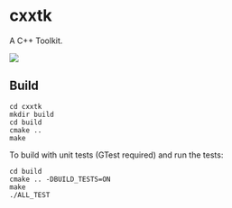 # cxxtk

A C++ Toolkit.

[![](../../workflows/CI/badge.svg)](../../actions)

## Build

```
cd cxxtk
mkdir build
cd build
cmake ..
make
```

To build with unit tests (GTest required) and run the tests:
```
cd build
cmake .. -DBUILD_TESTS=ON
make
./ALL_TEST
```
